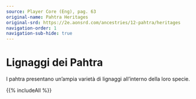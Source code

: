 ```yaml
---
source: Player Core (Eng), pag. 63
original-name: Pahtra Heritages
original-srd: https://2e.aonsrd.com/ancestries/12-pahtra/heritages
navigation-order: 1
navigation-sub-hide: true
---
```


# Lignaggi dei Pahtra

I pahtra presentano un’ampia varietà di lignaggi all’interno della loro specie.

{{% includeAll %}}
